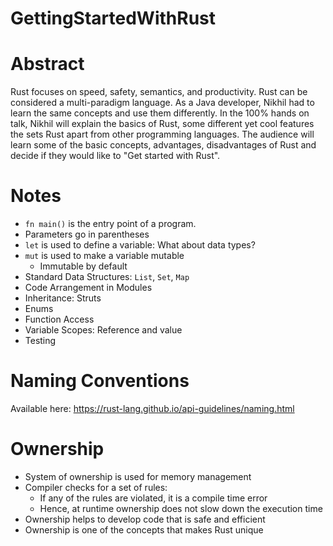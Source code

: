 # GettingStartedWithRust

# Abstract

Rust focuses on speed, safety, semantics, and productivity. Rust can be considered a multi-paradigm language. As a Java developer, Nikhil had to learn the same concepts and use them differently. In the 100% hands on talk, Nikhil will explain the basics of Rust, some different yet cool features the sets Rust apart from other programming languages. The audience will learn some of the basic concepts, advantages, disadvantages of Rust and decide if they would like to "Get started with Rust".

# Notes
-  `fn main()` is the entry point of a program.
- Parameters go in parentheses
- `let` is used to define a variable: What about data types?
- `mut` is used to make a variable mutable
  - Immutable by default
- Standard Data Structures: `List`, `Set`, `Map`
- Code Arrangement in Modules
- Inheritance: Struts
- Enums
- Function Access
- Variable Scopes: Reference and value
- Testing

# Naming Conventions
Available here: https://rust-lang.github.io/api-guidelines/naming.html

# Ownership
- System of ownership is used for memory management
- Compiler checks for a set of rules: 
  - If any of the rules are violated, it is a compile time error
  - Hence, at runtime ownership does not slow down the execution time
- Ownership helps to develop code that is safe and efficient
- Ownership is one of the concepts that makes Rust unique
